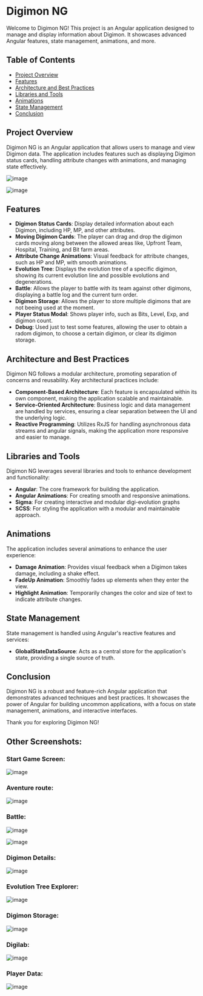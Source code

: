 # Digimon NG

Welcome to Digimon NG! This project is an Angular application designed to manage and display information about Digimon. It showcases advanced Angular features, state management, animations, and more.

## Table of Contents

- [Project Overview](#project-overview)
- [Features](#features)
- [Architecture and Best Practices](#architecture-and-best-practices)
- [Libraries and Tools](#libraries-and-tools)
- [Animations](#animations)
- [State Management](#state-management)
- [Conclusion](#conclusion)

## Project Overview

Digimon NG is an Angular application that allows users to manage and view Digimon data. The application includes features such as displaying Digimon status cards, handling attribute changes with animations, and managing state effectively.

![image](https://github.com/user-attachments/assets/0e7fab44-9d94-4839-94fa-f0649f2435f1)

![image](https://github.com/user-attachments/assets/9794f84c-ff6c-4fc4-84c7-29e9ee315661)


## Features

- **Digimon Status Cards**: Display detailed information about each Digimon, including HP, MP, and other attributes.
- **Moving Digimon Cards**: The player can drag and drop the digimon cards moving along between the allowed areas like, Upfront Team, Hospital, Training, and Bit farm areas.
- **Attribute Change Animations**: Visual feedback for attribute changes, such as HP and MP, with smooth animations.
- **Evolution Tree**: Displays the evolution tree of a specific digimon, showing its current evolution line and possible evolutions and degenerations.
- **Battle**: Allows the player to battle with its team against other digimons, displaying a battle log and the current turn order.
- **Digimon Storage**: Allows the player to store multiple digimons that are not beeing used at the moment.
- **Player Status Modal**: Shows player info, such as Bits, Level, Exp, and digimon count.
- **Debug**: Used just to test some features, allowing the user to obtain a radom digimon, to choose a certain digimon, or clear its digimon storage.

## Architecture and Best Practices

Digimon NG follows a modular architecture, promoting separation of concerns and reusability. Key architectural practices include:

- **Component-Based Architecture**: Each feature is encapsulated within its own component, making the application scalable and maintainable.
- **Service-Oriented Architecture**: Business logic and data management are handled by services, ensuring a clear separation between the UI and the underlying logic.
- **Reactive Programming**: Utilizes RxJS for handling asynchronous data streams and angular signals, making the application more responsive and easier to manage.


## Libraries and Tools

Digimon NG leverages several libraries and tools to enhance development and functionality:

- **Angular**: The core framework for building the application.
- **Angular Animations**: For creating smooth and responsive animations.
- **Sigma**: For creating interactive and modular digi-evolution graphs
- **SCSS**: For styling the application with a modular and maintainable approach.

## Animations

The application includes several animations to enhance the user experience:

- **Damage Animation**: Provides visual feedback when a Digimon takes damage, including a shake effect.
- **FadeUp Animation**: Smoothly fades up elements when they enter the view.
- **Highlight Animation**: Temporarily changes the color and size of text to indicate attribute changes.

## State Management

State management is handled using Angular's reactive features and services:

- **GlobalStateDataSource**: Acts as a central store for the application's state, providing a single source of truth.

## Conclusion

Digimon NG is a robust and feature-rich Angular application that demonstrates advanced techniques and best practices. It showcases the power of Angular for building uncommon applications, with a focus on state management, animations, and interactive interfaces.

Thank you for exploring Digimon NG!

## Other Screenshots:

### Start Game Screen:

![image](https://github.com/user-attachments/assets/3dc5f4a8-9f42-44be-9c16-477f6a79ea52)

### Aventure route:

![image](https://github.com/user-attachments/assets/160b432a-73b5-400e-9a55-c975e22555ca)

### Battle:

![image](https://github.com/user-attachments/assets/64f93007-7812-4a68-a22e-171e09a76262)

![image](https://github.com/user-attachments/assets/6f11bb03-706c-47f6-8ff3-714c52ac0816)

### Digimon Details:
![image](https://github.com/user-attachments/assets/7bfc2eaa-188c-4c7a-b91d-a5adfb6a67cc)

### Evolution Tree Explorer:

![image](https://github.com/user-attachments/assets/4b4e0773-ca45-4634-99c3-b2ac47e18aed)

### Digimon Storage:

![image](https://github.com/user-attachments/assets/4612afb7-a8ed-4700-a66d-76f03bfaf0b5)

### Digilab:

![image](https://github.com/user-attachments/assets/4955f4e4-b2ad-4104-80d6-d288bfecd609)

### Player Data:

![image](https://github.com/user-attachments/assets/4a6207b2-537b-403c-ba3a-c19a01c231d2)

